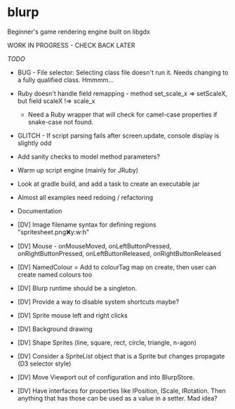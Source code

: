 # blurp
Beginner's game rendering engine built on libgdx

WORK IN PROGRESS - CHECK BACK LATER

*TODO*
* BUG - File selector: Selecting class file doesn't run it. Needs changing to a fully qualified class. Hmmmm...
* Ruby doesn't handle field remapping - method set_scale_x => setScaleX, but field scaleX !=> scale_x
  * Need a Ruby wrapper that will check for camel-case properties if snake-case not found.
* GLITCH - If script parsing fails after screen.update, console display is slightly odd
* Add sanity checks to model method parameters?
* Warm up script engine (mainly for JRuby)
* Look at gradle build, and add a task to create an executable jar
* Almost all examples need redoing / refactoring
* Documentation

* [DV] Image filename syntax for defining regions "spritesheet.png:x:y:w:h"
* [DV] Mouse - onMouseMoved, onLeftButtonPressed, onRightButtonPressed, onLeftButtonReleased, onRightButtonReleased
* [DV] NamedColour = Add to colourTag map on create, then user can create named colours too
* [DV] Blurp runtime should be a singleton.
* [DV] Provide a way to disable system shortcuts maybe?
* [DV] Sprite mouse left and right clicks
* [DV] Background drawing
* [DV] Shape Sprites (line, square, rect, circle, triangle, n-agon)
* [DV] Consider a SpriteList object that is a Sprite but changes propagate (D3 selector style)
* [DV] Move Viewport out of configuration and into BlurpStore.
* [DV] Have interfaces for properties like IPosition, IScale, IRotation. Then anything that has those can be used as a value in a setter. Mad idea?


